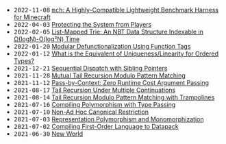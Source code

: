 - <samp>2022-11-08</samp> [<samp>mch</samp>: A Highly-Compatible Lightweight Benchmark Harness for Minecraft](https://github.com/intsuc/blog/blob/main/posts/2022-11-08.md)
- <samp>2022-04-03</samp> [Protecting the System from Players](https://github.com/intsuc/blog/blob/main/posts/2022-04-03.md)
- <samp>2022-02-05</samp> [List-Mapped Trie: An NBT Data Structure Indexable in Ω(logN)-O(log²N) Time](https://github.com/intsuc/blog/blob/main/posts/2022-02-05.md)
- <samp>2022-01-20</samp> [Modular Defunctionalization Using Function Tags](https://github.com/intsuc/blog/blob/main/posts/2022-01-20.md)
- <samp>2022-01-12</samp> [What is the Equivalent of Uniqueness/Linearity for Ordered Types?](https://github.com/intsuc/blog/blob/main/posts/2022-01-12.md)
- <samp>2021-12-21</samp> [Sequential Dispatch with Sibling Pointers](https://github.com/intsuc/blog/blob/main/posts/2021-12-21.md)
- <samp>2021-11-28</samp> [Mutual Tail Recursion Modulo Pattern Matching](https://github.com/intsuc/blog/blob/main/posts/2021-11-28.md)
- <samp>2021-11-12</samp> [Pass-by-Context: Zero Runtime Cost Argument Passing](https://github.com/intsuc/blog/blob/main/posts/2021-11-12.md)
- <samp>2021-08-17</samp> [Tail Recursion Under Multiple Continuations](https://github.com/intsuc/blog/blob/main/posts/2021-08-17.md)
- <samp>2021-08-14</samp> [Tail Recursion Modulo Pattern Matching with Trampolines](https://github.com/intsuc/blog/blob/main/posts/2021-08-14.md)
- <samp>2021-07-16</samp> [Compiling Polymorphism with Type Passing](https://github.com/intsuc/blog/blob/main/posts/2021-07-16.md)
- <samp>2021-07-10</samp> [Non-Ad Hoc Canonical Restriction](https://github.com/intsuc/blog/blob/main/posts/2021-07-10.md)
- <samp>2021-07-03</samp> [Representation Polymorphism and Monomorphization](https://github.com/intsuc/blog/blob/main/posts/2021-07-03.md)
- <samp>2021-07-02</samp> [Compiling First-Order Language to Datapack](https://github.com/intsuc/blog/blob/main/posts/2021-07-02.md)
- <samp>2021-06-30</samp> [New World](https://github.com/intsuc/blog/blob/main/posts/2021-06-30.md)
